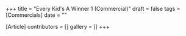 +++
title = "Every Kid's A Winner 1 (Commercial)"
draft = false
tags = [Commercials]
date = ""

[Article]
contributors = []
gallery = []
+++